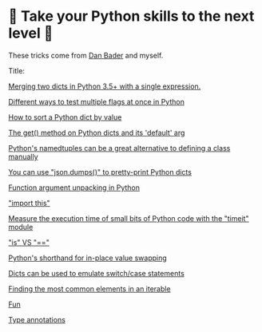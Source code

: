 # 🐍 Take your Python skills to the next level 🐍

These tricks come from <a href="https://dbader.org/">Dan Bader</a> and myself.

Title:

<a href="https://github.com/HuberTRoy/pythonTricks/blob/master/tricks/merge_two_dicts.py">Merging two dicts in Python 3.5+ with a single expression. </a>

<a href="https://github.com/HuberTRoy/pythonTricks/blob/master/tricks/test_multiple_flags_at_once.py">Different ways to test multiple flags at once in Python</a>

<a href="https://github.com/HuberTRoy/pythonTricks/blob/master/tricks/sort_dict_by_value.py">How to sort a Python dict by value</a>

<a href="https://github.com/HuberTRoy/pythonTricks/blob/master/tricks/get_on_dict_and_its_default.py">The get() method on Python dicts and its 'default' arg</a>

<a href="https://github.com/HuberTRoy/pythonTricks/blob/master/tricks/define_a_class_manually_by_namedtuple.py">Python's namedtuples can be a great alternative to defining a class manually</a>

<a href="https://github.com/HuberTRoy/pythonTricks/blob/master/tricks/use_json_pretty_print_dict.py">You can use "json.dumps()" to pretty-print Python dicts</a>

<a href="https://github.com/HuberTRoy/pythonTricks/blob/master/tricks/unpack_function_argument.py">Function argument unpacking in Python</a>

<a href="https://github.com/HuberTRoy/pythonTricks/blob/master/tricks/import_this.py">"import this"</a>


<a href="https://github.com/HuberTRoy/pythonTricks/blob/master/tricks/measure_the_execution_time_with_the_timeit_module.py.py">Measure the execution time of small bits of Python code with the "timeit" module</a>

<a href="https://github.com/HuberTRoy/pythonTricks/blob/master/tricks/is_vs_==.py">"is" VS "=="</a>

<a href="https://github.com/HuberTRoy/pythonTricks/blob/master/tricks/shorthand_for_in-place_value_swapping.py">Python's shorthand for in-place value swapping</a>

<a href="https://github.com/HuberTRoy/pythonTricks/blob/master/tricks/use_dict_to_replace_swich_case_statements.py">Dicts can be used to emulate switch/case statements</a>

<a href="https://github.com/HuberTRoy/pythonTricks/blob/master/tricks/finding_the_most_common_elements_in_an_iterable.py">Finding the most common elements in an iterable</a>

<a href="https://github.com/HuberTRoy/pythonTricks/blob/master/tricks/fun.py">Fun</a>

<a href="https://github.com/HuberTRoy/pythonTricks/blob/master/tricks/type_annotations.py">Type annotations</a>